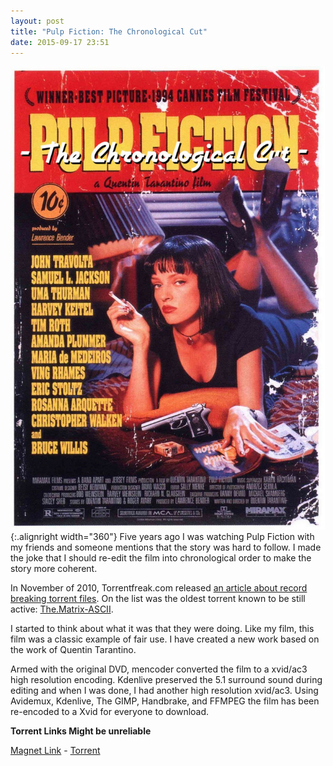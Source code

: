 ```yaml
---
layout: post
title: "Pulp Fiction: The Chronological Cut"
date: 2015-09-17 23:51
---
```

![](/images/pulp-fiction.jpg){:.alignright width="360"} Five years ago I was watching Pulp Fiction with my friends and someone mentions that the story was hard to follow. I made the joke that I should re-edit the film into chronological order to make the story more coherent.

In November of 2010, Torrentfreak.com released [an article about record breaking torrent files](http://torrentfreak.com/5-torrent-files-that-broke-mind-boggling-records-101107/). On the list was the oldest torrent known to be still active: [The.Matrix-ASCII](http://onyx.chattanoogastate.edu/~jack/matrix/).

I started to think about what it was that they were doing. Like my film, this film was a classic example of fair use.  I have created a new work based on the work of Quentin Tarantino.

Armed with the original DVD, mencoder converted the film to a xvid/ac3 high resolution encoding. Kdenlive preserved the 5.1 surround sound during editing and when I was done, I had another high resolution xvid/ac3. Using Avidemux, Kdenlive, The GIMP, Handbrake, and FFMPEG the film has been re-encoded to a Xvid for everyone to download.

**Torrent Links Might be unreliable**

[Magnet Link](magnet:?xt=urn:btih:cb7f7c6c95fc2d0595026c07c021244b0945cbba&dn=Pulp%20Fiction%20%5F%20The%20Chronological%20Cut.avi&tr=udp%3A%2F%2Ftracker.zer0day.to%3A1337%2Fannounce&tr=udp%3A%2F%2Ftracker.coppersurfer.tk%3A6969%2Fannounce&tr=udp%3A%2F%2Ftracker.leechers-paradise.org%3A6969%2Fannounce&tr=udp%3A%2F%2Ftracker.internetwarriors.net%3A1337%2Fannounce&tr=udp%3A%2F%2Fmgtracker.org%3A6969%2Fannounce&tr=udp%3A%2F%2Fexplodie.org%3A6969%2Fannounce<Paste>) - [Torrent](/pulp.torrent)

